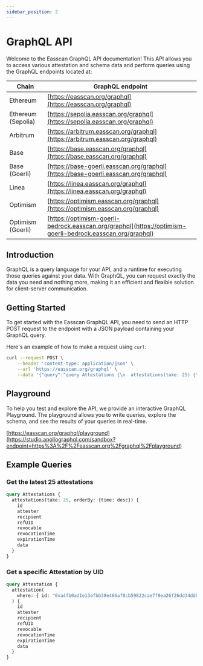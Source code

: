 ```yaml
---
sidebar_position: 2
---
```

# GraphQL API

Welcome to the Easscan GraphQL API documentation! This API allows you to access various attestation and schema data and perform queries using the GraphQL endpoints located at:

| Chain  | GraphQL endpoint                                                                                                      |
| ------------ |-----------------------------------------------------------------------------------------------------------------|
| Ethereum | [https://easscan.org/graphql](https://easscan.org/graphql)                                                          |
| Ethereum (Sepolia) | [https://sepolia.easscan.org/graphql](https://sepolia.easscan.org/graphql)                                |
| Arbitrum | [https://arbitrum.easscan.org/graphql](https://arbitrum.easscan.org/graphql)                                        |
| Base | [https://base.easscan.org/graphql](https://base.easscan.org/graphql)                                                    |
| Base (Goerli) | [https://base-goerli.easscan.org/graphql](https://base-goerli.easscan.org/graphql)                             |
| Linea | [https://linea.easscan.org/graphql](https://linea.easscan.org/graphql)                                                 |
| Optimism | [https://optimism.easscan.org/graphql](https://optimism.easscan.org/graphql)                                        |
| Optimism (Goerli) | [https://optimism-goerli-bedrock.easscan.org/graphql](https://optimism-goerli-bedrock.easscan.org/graphql) |

## Introduction

GraphQL is a query language for your API, and a runtime for executing those queries against your data. With GraphQL, you can request exactly the data you need and nothing more, making it an efficient and flexible solution for client-server communication.

## Getting Started

To get started with the Easscan GraphQL API, you need to send an HTTP POST request to the endpoint with a JSON payload containing your GraphQL query.

Here's an example of how to make a request using `curl`:

```bash
curl --request POST \
    --header 'content-type: application/json' \
    --url 'https://easscan.org/graphql' \
    --data '{"query":"query Attestations {\n  attestations(take: 25) {\n    id\n    attester\n    recipient\n    refUID\n    revocable\n    revocationTime\n    expirationTime\n    data\n  }\n}","variables":{}}'
```

## Playground

To help you test and explore the API, we provide an interactive GraphQL Playground. The playground allows you to write queries, explore the schema, and see the results of your queries in real-time.

[https://easscan.org/graphql/playground](https://studio.apollographql.com/sandbox?endpoint=https%3A%2F%2Feasscan.org%2Fgraphql%2Fplayground)

## Example Queries

### Get the latest 25 attestations

```graphql
query Attestations {
  attestations(take: 25, orderBy: {time: desc}) {
    id
    attester
    recipient
    refUID
    revocable
    revocationTime
    expirationTime
    data
  }
}
```

### Get a specific Attestation by UID

```graphql
query Attestation {
  attestation(
    where: { id: "0xa4fb0ad1e13efbb38e466af0cb59822cae7f9ea26f26dd34ddb09c76ee9dbb12" }
  ) {
    id
    attester
    recipient
    refUID
    revocable
    revocationTime
    expirationTime
    data
  }
}
```
